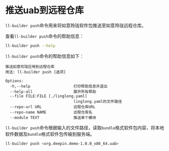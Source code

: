 <!--
SPDX-FileCopyrightText: 2023 UnionTech Software Technology Co., Ltd.

SPDX-License-Identifier: LGPL-3.0-or-later
-->

# 推送uab到远程仓库

`ll-builder push`命令用来将如意玲珑软件包推送至如意玲珑远程仓库。

查看`ll-builder push`命令的帮助信息：

```bash
ll-builder push --help
```

`ll-builder push`命令的帮助信息如下：

```text
推送如意玲珑应用到远程仓库
用法: ll-builder push [选项]

Options:
  -h,--help                   打印帮助信息并退出
  --help-all                  展开所有帮助
  --file FILE:FILE [./linglong.yaml]
                              linglong.yaml的文件路径
  --repo-url URL              远程仓库URL
  --repo-name NAME            远程仓库名
  --module TEXT               推送单个模块
```

`ll-builder push`命令根据输入的文件路径，读取`bundle`格式软件包内容，将本地软件数据及`bundle`格式软件包传输到服务端。

```bash
ll-builder push <org.deepin.demo-1.0.0_x86_64.uab>
```
